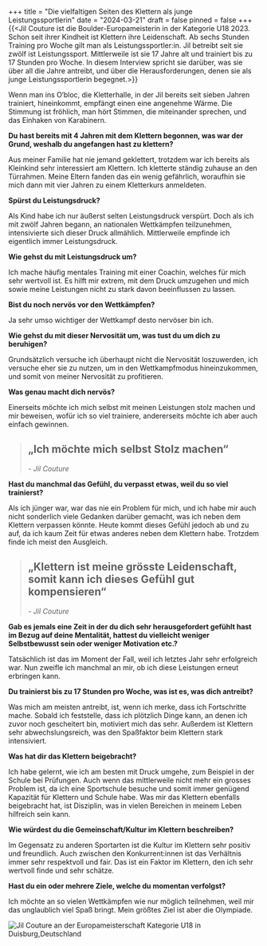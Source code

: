 +++
title = "Die vielfaltigen Seiten des Klettern als junge Leistungssportlerin"
date = "2024-03-21"
draft = false
pinned = false
+++
{{<Jil Couture ist die Boulder-Europameisterin in der Kategorie U18 2023. Schon seit ihrer Kindheit ist Klettern ihre Leidenschaft. Ab sechs Stunden Training pro Woche gilt man als Leistungssportler:in. Jil betreibt seit sie zwölf ist Leistungssport. Mittlerweile ist sie 17 Jahre alt und trainiert bis zu 17 Stunden pro Woche. In diesem Interview spricht sie darüber, was sie über all die Jahre antreibt, und über die Herausforderungen, denen sie als junge Leistungssportlerin begegnet.>}}

Wenn man ins O‘bloc, die Kletterhalle, in der Jil  bereits seit sieben Jahren trainiert, hineinkommt, empfängt einen eine angenehme Wärme. Die Stimmung ist fröhlich, man hört Stimmen, die miteinander sprechen, und das Einhaken von Karabinern.



**Du hast bereits mit 4 Jahren mit dem Klettern begonnen, was war der Grund, weshalb du angefangen hast zu klettern?**

Aus meiner Familie hat nie jemand geklettert, trotzdem war ich bereits als Kleinkind sehr interessiert am Klettern. Ich kletterte ständig zuhause an den Türrahmen. Meine Eltern fanden das ein wenig gefährlich, woraufhin sie mich dann mit vier Jahren zu einem Kletterkurs anmeldeten.



**Spürst du Leistungsdruck?**

Als Kind habe ich nur äußerst selten Leistungsdruck verspürt. Doch als ich mit zwölf Jahren begann, an nationalen Wettkämpfen teilzunehmen, intensivierte sich dieser Druck allmählich. Mittlerweile empfinde ich eigentlich immer Leistungsdruck.



**Wie gehst du mit Leistungsdruck um?**

Ich mache häufig mentales Training mit einer Coachin, welches für mich sehr wertvoll ist. Es hilft mir extrem, mit dem Druck umzugehen und mich sowie meine Leistungen nicht zu stark davon beeinflussen zu lassen.



**Bist du noch nervös vor den Wettkämpfen?**

Ja sehr umso wichtiger der Wettkampf desto nervöser bin ich.



**Wie gehst du mit dieser Nervosität um, was tust du um dich zu beruhigen?**

Grundsätzlich versuche ich überhaupt nicht die Nervosität loszuwerden, ich versuche eher sie zu nutzen, um in den Wettkampfmodus hineinzukommen, und somit von meiner Nervosität zu profitieren.



**Was genau macht dich nervös?**

Einerseits möchte ich mich selbst mit meinen Leistungen stolz machen und mir beweisen, wofür ich so viel trainiere, andererseits möchte ich aber auch einfach gewinnen.

> ## „Ich möchte mich selbst Stolz machen“
>
> *\- Jil Couture*



**Hast du manchmal das Gefühl, du verpasst etwas, weil du so viel trainierst?**

Als ich jünger war, war das nie ein Problem für mich, und ich habe mir auch nicht sonderlich viele Gedanken darüber gemacht, was ich neben dem Klettern verpassen könnte. Heute kommt dieses Gefühl jedoch ab und zu auf, da ich kaum Zeit für etwas anderes neben dem Klettern habe. Trotzdem finde ich meist den Ausgleich.  

> ## „Klettern ist meine grösste Leidenschaft, somit kann ich dieses Gefühl gut kompensieren“
>
> *\- Jil Couture*



**Gab es jemals eine Zeit in der du dich sehr herausgefordert gefühlt hast im Bezug auf deine Mentalität, hattest du vielleicht weniger Selbstbewusst sein oder weniger Motivation etc.?**

Tatsächlich ist das im Moment der Fall, weil ich letztes Jahr sehr erfolgreich war. Nun zweifle ich manchmal an mir, ob ich diese Leistungen erneut erbringen kann.



**Du trainierst bis zu 17 Stunden pro Woche, was ist es, was dich antreibt?**

Was mich am meisten antreibt, ist, wenn ich merke, dass ich Fortschritte mache. Sobald ich feststelle, dass ich plötzlich Dinge kann, an denen ich zuvor noch gescheitert bin, motiviert mich das sehr. Außerdem ist Klettern sehr abwechslungsreich, was den Spaßfaktor beim Klettern stark intensiviert.



**Was hat dir das Klettern beigebracht?**

Ich habe gelernt, wie ich am besten mit Druck umgehe, zum Beispiel in der Schule bei Prüfungen. Auch wenn das mittlerweile nicht mehr ein grosses Problem ist, da ich eine Sportschule besuche und somit immer genügend Kapazität für Klettern und Schule habe. Was mir das Klettern ebenfalls beigebracht hat, ist Disziplin, was in vielen Bereichen in meinem Leben hilfreich sein kann.



**Wie würdest du die Gemeinschaft/Kultur im Klettern beschreiben?**

Im Gegensatz zu anderen Sportarten ist die Kultur im Klettern sehr positiv und freundlich. Auch zwischen den Konkurrent:innen ist das Verhältnis immer sehr respektvoll und fair. Das ist ein Faktor im Klettern, den ich sehr wertvoll finde und sehr schätze.



**Hast du ein oder mehrere Ziele, welche du momentan verfolgst?**

Ich möchte an so vielen Wettkämpfen wie nur möglich teilnehmen, weil mir das unglaublich viel Spaß bringt. Mein größtes Ziel ist aber die Olympiade.



![Jil Couture an der Europameisterschaft Kategorie U18 in Duisburg,Deutschland](https://www.sac-cas.ch/processed/fileadmin/3/d/csm_EYCh_Duisburg_Jil_Couture_dafbef91e0.jpg)